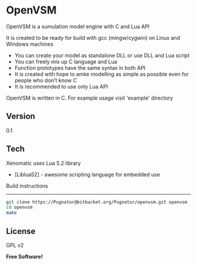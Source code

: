 OpenVSM
=========

OpenVSM is a sumulation model engine with C and Lua API

It is created to be ready for build with gcc (mingw/cygwin) on Linux and Windows machines

  - You can create your model as standalone DLL or use DLL and Lua script
  - You can freely mix up C language and Lua
  - Function prototypes have the same syntax in both API
  - It is created with hope to amke modelling as simple as possible even for people who
  don't know C
  - It is recommended to use only Lua API

OpenVSM is written in C.
For example usage visit 'example' directory

Version
----

0.1

Tech
-----------

Xenomatic uses Lua 5.2 library

* [Liblua52] - awesome scripting language for embedded use

Build instructions

--------------

```sh
git clone https://Pugnator@bitbucket.org/Pugnator/openvsm.git openvsm
cd openvsm
make
```


License
----

GPL v2


**Free Software!**
